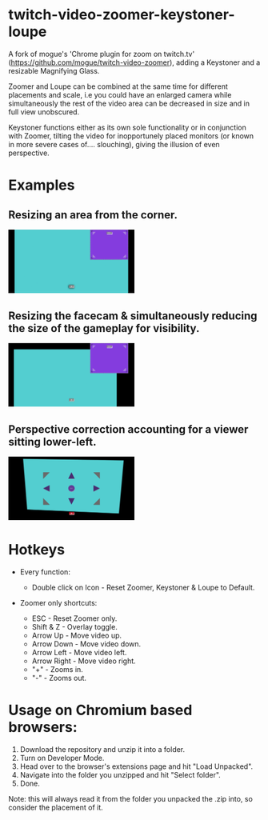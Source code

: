 # twitch-video-zoomer-keystoner-loupe
A fork of mogue's 'Chrome plugin for zoom on twitch.tv' (https://github.com/mogue/twitch-video-zoomer), adding a Keystoner and a resizable Magnifying Glass.

Zoomer and Loupe can be combined at the same time for different placements and scale, i.e you could have an enlarged camera while simultaneously the rest of the video area can be decreased in size and in full view unobscured.

Keystoner functions either as its own sole functionality or in conjunction with Zoomer, tilting the video for inopportunely placed monitors (or known in more severe cases of.... slouching), giving the illusion of even perspective.

# Examples
## Resizing an area from the corner.
<img src="https://github.com/Taavirocious/twitch-video-zoomer-keystoner-loupe/blob/main/example_single.png" width=50% height=50%>

## Resizing the facecam & simultaneously reducing the size of the gameplay for visibility.
<img src="https://github.com/Taavirocious/twitch-video-zoomer-keystoner-loupe/blob/main/example_dual.png" width=50% height=50%>

## Perspective correction accounting for a viewer sitting lower-left.
<img src="https://github.com/Taavirocious/twitch-video-zoomer-keystoner-loupe/blob/main/example_keystone.png" width=50% height=50%>

# Hotkeys
+ Every function:
  + Double click on Icon - Reset Zoomer, Keystoner & Loupe to Default.

+ Zoomer only shortcuts:
  + ESC         - Reset Zoomer only.
  + Shift & Z   - Overlay toggle.
  + Arrow Up    - Move video up.
  + Arrow Down  - Move video down.
  + Arrow Left  - Move video left.
  + Arrow Right - Move video right.
  + "+"         - Zooms in.
  + "-"         - Zooms out.

# Usage on Chromium based browsers:
1.  Download the repository and unzip it into a folder.
2.  Turn on Developer Mode.
3.  Head over to the browser's extensions page and hit "Load Unpacked".
4.  Navigate into the folder you unzipped and hit "Select folder".
5.  Done.

Note: this will always read it from the folder you unpacked the .zip into, so consider the placement of it.
